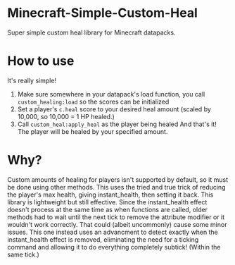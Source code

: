 # Minecraft-Simple-Custom-Heal
Super simple custom heal library for Minecraft datapacks.

# How to use
It's really simple!
1. Make sure somewhere in your datapack's load function, you call `custom_healing:load` so the scores can be initialized
2. Set a player's `c.heal` score to your desired heal amount (scaled by 10,000, so 10,000 = 1 HP healed.)
3. Call `custom_heal:apply_heal` as the player being healed
And that's it! The player will be healed by your specified amount.

# Why?
Custom amounts of healing for players isn't supported by default, so it must be done using other methods.
This uses the tried and true trick of reducing the player's max health, giving instant_health, then setting it back.
This library is lightweight but still effective. Since the instant_health effect doesn't process at the same time as
when functions are called, older methods had to wait until the next tick to remove the attribute modifier or it wouldn't work correctly.
That could (albeit uncommonly) cause some minor issues. This one instead uses an advancment to detect exactly
when the instant_health effect is removed, eliminating the need for a ticking command and allowing it
to do everything completely subtick! (Within the same tick.)
